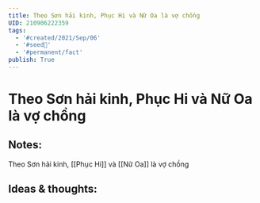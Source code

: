 ```yaml
---
title: Theo Sơn hải kinh, Phục Hi và Nữ Oa là vợ chồng
UID: 210906222359
tags:
  - '#created/2021/Sep/06'
  - '#seed🥜'
  - '#permanent/fact'
publish: True
---
```

# Theo Sơn hải kinh, Phục Hi và Nữ Oa là vợ chồng

## Notes:
Theo Sơn hải kinh, [[Phục Hi]] và [[Nữ Oa]] là vợ chồng

## Ideas & thoughts:
